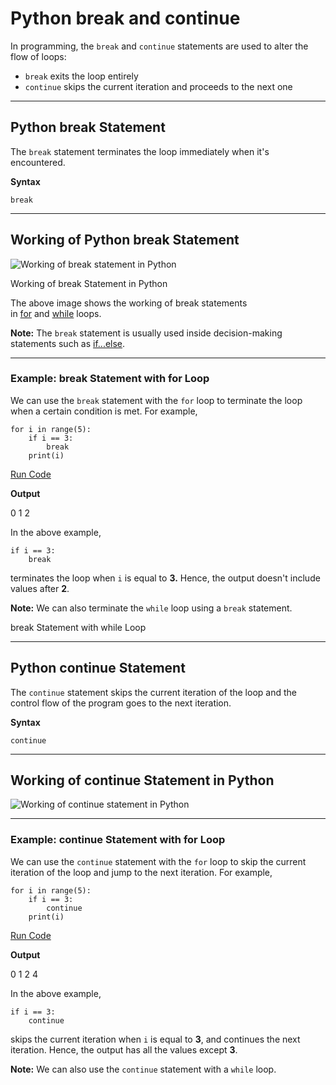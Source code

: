 # Python break and continue

In programming, the `break` and `continue` statements are used to alter the flow of loops:

- `break` exits the loop entirely
- `continue` skips the current iteration and proceeds to the next one

---

## Python break Statement

The `break` statement terminates the loop immediately when it's encountered.

**Syntax**

```
break
```

---

## Working of Python break Statement

![Working of break statement in Python](https://www.programiz.com/sites/tutorial2program/files/working-break-statement-python.png "Working of break statement in Python")

Working of break Statement in Python

The above image shows the working of break statements in [for](https://www.programiz.com/python-programming/for-loop) and [while](https://www.programiz.com/python-programming/while-loop) loops.

**Note:** The `break` statement is usually used inside decision-making statements such as [if...else](https://www.programiz.com/python-programming/if-elif-else).

---

### Example: break Statement with for Loop

We can use the `break` statement with the `for` loop to terminate the loop when a certain condition is met. For example,

```
for i in range(5):
    if i == 3:
        break
    print(i)
```

[Run Code](https://www.programiz.com/python-programming/online-compiler)

**Output**

0
1
2

In the above example,

```
if i == 3:
    break
```

terminates the loop when `i` is equal to **3.** Hence, the output doesn't include values after **2**.

**Note:** We can also terminate the `while` loop using a `break` statement.

break Statement with while Loop

[](https://www.programiz.com/python-programming/online-compiler)

---

## Python continue Statement

The `continue` statement skips the current iteration of the loop and the control flow of the program goes to the next iteration.

**Syntax**

```
continue
```

---

## Working of continue Statement in Python

![Working of continue statement in Python](https://www.programiz.com/sites/tutorial2program/files/working-continue-statement-python.png "Working of continue statement in Python")

---

### Example: continue Statement with for Loop

We can use the `continue` statement with the `for` loop to skip the current iteration of the loop and jump to the next iteration. For example,

```
for i in range(5):
    if i == 3:
        continue
    print(i)
```

[Run Code](https://www.programiz.com/python-programming/online-compiler)

**Output**

0
1
2
4

In the above example,

```
if i == 3:
    continue
```

skips the current iteration when `i` is equal to **3**, and continues the next iteration. Hence, the output has all the values except **3**.

**Note:** We can also use the `continue` statement with a `while` loop.